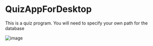 # QuizAppForDesktop
This is a quiz program.
    You will need to specify your own path for the database

![image](https://user-images.githubusercontent.com/98572350/236910857-cbc36bbf-cb2b-47ff-96f2-3547634d7188.png)
